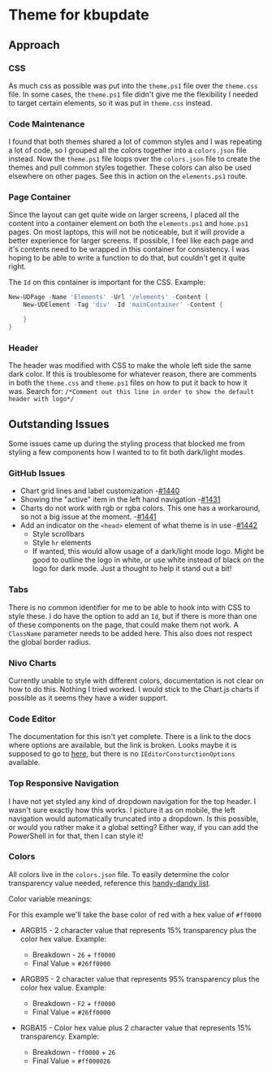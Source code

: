 # Theme for kbupdate

## Approach

### CSS
As much css as possible was put into the `theme.ps1` file over the `theme.css` file. In some cases, the `theme.ps1` file didn't give me the flexibility I needed to target certain elements, so it was put in `theme.css` instead.

### Code Maintenance
I found that both themes shared a lot of common styles and I was repeating a lot of code, so I grouped all the colors together into a `colors.json` file instead. Now the `theme.ps1` file loops over the `colors.json` file to create the themes and pull common styles together. These colors can also be used elsewhere on other pages. See this in action on the `elements.ps1` route.

### Page Container 
Since the layout can get quite wide on larger screens, I placed all the content into a container element on both the `elements.ps1` and `home.ps1` pages. On most laptops, this will not be noticeable, but it will provide a better experience for larger screens. If possible, I feel like each page and it's contents need to be wrapped in this container for consistency. I was hoping to be able to write a function to do that, but couldn't get it quite right. 

The `Id` on this container is important for the CSS. Example:

```powershell
New-UDPage -Name 'Elements' -Url '/elements' -Content {
    New-UDElement -Tag 'div' -Id 'mainContainer' -Content {

    }
}
```

### Header
The header was modified with CSS to make the whole left side the same dark color. If this is troublesome for whatever reason, there are comments in both the `theme.css` and `theme.ps1` files on how to put it back to how it was. Search for: `/*Comment out this line in order to show the default header with logo*/`

## Outstanding Issues
Some issues came up during the styling process that blocked me from styling a few components how I wanted to to fit both dark/light modes.

### GitHub Issues
* Chart grid lines and label customization -[#1440](https://github.com/ironmansoftware/issues/issues/1440)
* Showing the "active" item in the left hand navigation -[#1431](https://github.com/ironmansoftware/issues/issues/1431)
* Charts do not work with rgb or rgba colors. This one has a workaround, so not a big issue at the moment. -[#1441](https://github.com/ironmansoftware/issues/issues/1441)
* Add an indicator on the `<head>` element of what theme is in use -[#1442](https://github.com/ironmansoftware/issues/issues/1442)
    * Style scrollbars
    * Style `hr` elements
    * If wanted, this would allow usage of a dark/light mode logo. Might be good to outline the logo in white, or use white instead of black on the logo for dark mode. Just a thought to help it stand out a bit!

### Tabs
There is no common identifier for me to be able to hook into with CSS to style these. I do have the option to add an `Id`, but if there is more than one of these components on the page, that could make them not work. A `ClassName` parameter needs to be added here. This also does not respect the global border radius.

### Nivo Charts
Currently unable to style with different colors, documentation is not clear on how to do this. Nothing I tried worked. I would stick to the Chart.js charts if possible as it seems they have a wider support.

### Code Editor
The documentation for this isn't yet complete. There is a link to the docs where options are available, but the link is broken. Looks maybe it is supposed to go to [here](https://microsoft.github.io/monaco-editor/api/modules/monaco.html), but there is no `IEditorConsturctionOptions` available.

### Top Responsive Navigation 
I have not yet styled any kind of dropdown navigation for the top header. I wasn't sure exactly how this works. I picture it as on mobile, the left navigation would automatically truncated into a dropdown. Is this possible, or would you rather make it a global setting? Either way, if you can add the PowerShell in for that, then I can style it!

### Colors 
All colors live in the `colors.json` file. To easily determine the color transparency value needed, reference this [handy-dandy list](https://gist.github.com/lopspower/03fb1cc0ac9f32ef38f4).

Color variable meanings:

For this example we'll take the base color of red with a hex value of `#ff0000`

* ARGB15 - 2 character value that represents 15% transparency plus the color hex value. Example: 
    * Breakdown - `26` + `ff0000`
    * Final Value = `#26ff0000`

* ARGB95 - 2 character value that represents 95% transparency plus the color hex value. Example: 
    * Breakdown - `F2` + `ff0000`
    * Final Value = `#26ff0000`

* RGBA15 - Color hex value plus 2 character value that represents 15% transparency. Example: 
    * Breakdown - `ff0000` + `26`
    * Final Value = `#ff000026`